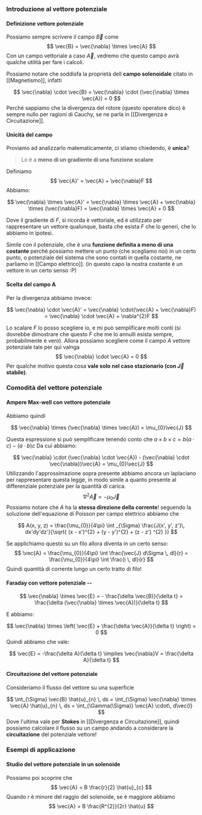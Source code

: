 ### Introduzione al vettore potenziale
#### Definizione vettore potenziale 
Possiamo sempre scrivere il campo $\vec{B}$ come 
$$
\vec{B} = \vec{\nabla} \times \vec{A}
$$
Con un campo vettoriale a caso $\vec{A}$, vedremo che questo campo avrà qualche utilità per fare i calcoli.

Possiamo notare che soddisfa la proprietà dell **campo solenoidale** citato in [[Magnetismo]], infatti

$$
\vec{\nabla} \cdot \vec{B} = \vec{\nabla} \cdot (\vec{\nabla} \times \vec{A}) = 0
$$
Perché sappiamo che la divergenza del rotore  (questo operatore dico) è sempre nullo per ragioni di Cauchy, se ne parla in [[Divergenza e Circuitazione]].

#### Unicità del campo 
Proviamo ad analizzarlo matematicamente, ci stiamo chiedendo, è **unica**?
> Lo è a **meno di un gradiente di una funzione scalare**

Definiamo 
$$
\vec{A}' = \vec{A} + \vec{\nabla}F
$$
Abbiamo:

$$
\vec{\nabla} \times \vec{A}' = \vec{\nabla} \times \vec{A} + \vec{\nabla} \times (\vec{\nabla}F) = \vec{\nabla} \times \vec{A} + 0
$$

Dove il gradiente di $F$, si ricorda è vettoriale, ed è utilizzato per rappresentare un vettore qualunque, basta che esista $F$ che lo generi, che lo abbiamo in ipotesi.

Simile con il potenziale, che è una **funzione definita a meno di una costante** perché possiamo mettere un punto (che scegliamo noi) in un certo punto, o potenziale del sistema che sono contati in quella costante, ne parliamo in [[Campo elettrico]]. (in questo capo la nostra costante è un vettore in un certo senso :P)

#### Scelta del campo A 
Per la divergenza abbiamo invece:

$$
\vec{\nabla} \cdot \vec{A}' = \vec{\nabla} \cdot(\vec{A} + \vec{\nabla}F) = \vec{\nabla} \cdot \vec{A} + \nabla^{2}F
$$

Lo scalare $F$ lo posso scegliere io, e mi può semplificare molti conti (si dovrebbe dimostrare che questo $F$ che me lo annulli esista sempre, probabilmente è vero).
Allora possiamo scegliere come il campo $A$ vettore potenziale tale per qui valnga
$$
\vec{\nabla} \cdot \vec{A} = 0
$$
Per qualche motivo questa cosa **vale solo nel caso stazionario (con $\vec{J}$ stabile)**.

### Comodità del vettore potenziale
#### Ampere Max-well con vettore potenziale 

Abbiamo quindi

$$
\vec{\nabla} \times (\vec{\nabla} \times \vec{A}) = \mu_{0}\vec{J}
$$

Questa espressione si può semplificare tenendo conto che $a\times b\times c = b (a \cdot c) - (a\cdot b) c$
Da cui abbiamo:

$$
\vec{\nabla} \cdot (\vec{\nabla} \cdot \vec{A}) - (\vec{\nabla} \cdot \vec{\nabla})\vec{A} = \mu_{0}\vec{J}
$$
Utilizzando l'approssimazione sopra presente abbiamo ancora un laplaciano per rappresentare questa legge, in modo simile a quanto presente al differenziale potenziale per la quantità di carica.
$$
\nabla^{2}\vec{A} = -\mu_{0}\vec{J}
$$
Possiamo notare che $A$ ha la  **stessa direzione della corrente**! seguendo la soluzione dell'equazione di Poisson per campo elettrico abbiamo che

$$
A(x, y, z) = \frac{\mu_{0}}{4\pi} \int _{\Sigma} \frac{J(x', y', z')\, dx'dy'dz'}{\sqrt{ (x - x')^{2} + (y - y')^{2} + (z - z') ^{2} }}  
$$

Se applichiamo questo su un filo allora diventa in un certo senso:
$$
\vec{A} = \frac{\mu_{0}}{4\pi} \int \frac{\vec{J} d\Sigma \, dl}{r} 
=  \frac{\mu_{0}}{4\pi} \int \frac{i \, dl}{r} 
$$
Quindi quantità di corrente lungo un certo tratto di filo!

#### Faraday con vettore potenziale --

$$
\vec{\nabla} \times \vec{E} = - \frac{\delta \vec{B}}{\delta t} = \frac{\delta (\vec{\nabla} \times \vec{A})}{\delta t}
$$

E abbiamo:

$$
\vec{\nabla} \times \left( \vec{E} + \frac{\delta \vec{A}}{\delta t} \right) = 0
$$
Quindi abbiamo che vale:

$$
\vec{E} = -\frac{\delta A}{\delta t} \implies \vec{\nabla}V = \frac{\delta A}{\delta t}
$$

#### Circuitazione del vettore potenziale 
Consideriamo il flusso del vettore su una superficie

$$
	\int_{\Sigma} \vec{B} \hat{u}_{n}  \, ds =  \int_{\Sigma} \vec{\nabla} \times \vec{A} \hat{u}_{n}  \, ds = 
	\int_{\Gamma(\Sigma)} \vec{A} \cdot\, d\vec{l}
$$
Dove l'ultima vale per **Stokes** in [[Divergenza e Circuitazione]], quindi possiamo calcolare il flusso su un campo andando a considerare la **circuitazione** del potenziale vettore!

### Esempi di applicazione

#### Studio del vettore potenziale in un solenoide 
Possiamo poi scoprire che
$$
\vec{A} = B \frac{r}{2} \hat{u}_{c}
$$
Quando $r$ è minore del raggio del solenoide, se è maggiore abbiamo
$$
\vec{A} = B \frac{R^{2}}{2r} \hat{u}
$$
